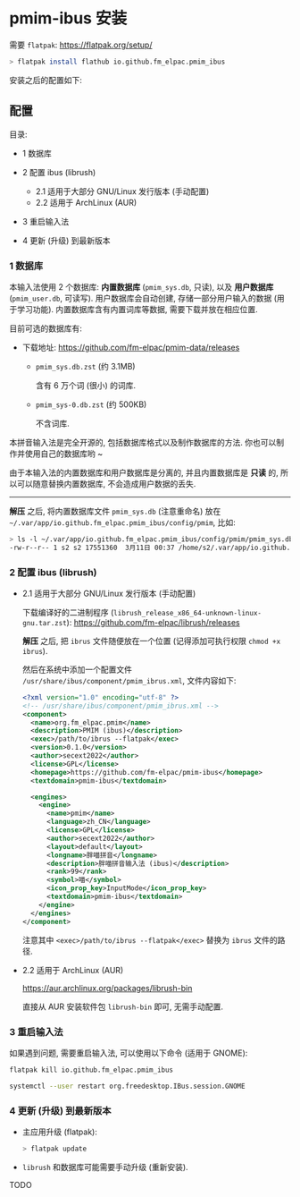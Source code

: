 # pmim-ibus 安装

需要 `flatpak`: <https://flatpak.org/setup/>

```sh
> flatpak install flathub io.github.fm_elpac.pmim_ibus
```

安装之后的配置如下:

## 配置

目录:

- 1 数据库

- 2 配置 ibus (librush)
  - 2.1 适用于大部分 GNU/Linux 发行版本 (手动配置)
  - 2.2 适用于 ArchLinux (AUR)

- 3 重启输入法

- 4 更新 (升级) 到最新版本

### 1 数据库

本输入法使用 2 个数据库: **内置数据库** (`pmim_sys.db`, 只读), 以及
**用户数据库** (`pmim_user.db`, 可读写). 用户数据库会自动创建,
存储一部分用户输入的数据 (用于学习功能). 内置数据库含有内置词库等数据,
需要下载并放在相应位置.

目前可选的数据库有:

- 下载地址: <https://github.com/fm-elpac/pmim-data/releases>

  - `pmim_sys.db.zst` (约 3.1MB)

    含有 6 万个词 (很小) 的词库.

  - `pmim_sys-0.db.zst` (约 500KB)

    不含词库.

本拼音输入法是完全开源的, 包括数据库格式以及制作数据库的方法.
你也可以制作并使用自己的数据库哟 ~

由于本输入法的内置数据库和用户数据库是分离的, 并且内置数据库是 **只读** 的,
所以可以随意替换内置数据库, 不会造成用户数据的丢失.

---

**解压** 之后, 将内置数据库文件 `pmim_sys.db` (注意重命名) 放在
`~/.var/app/io.github.fm_elpac.pmim_ibus/config/pmim`, 比如:

```sh
> ls -l ~/.var/app/io.github.fm_elpac.pmim_ibus/config/pmim/pmim_sys.db
-rw-r--r-- 1 s2 s2 17551360  3月11日 00:37 /home/s2/.var/app/io.github.fm_elpac.pmim_ibus/config/pmim/pmim_sys.db
```

### 2 配置 ibus (librush)

- 2.1 适用于大部分 GNU/Linux 发行版本 (手动配置)

  下载编译好的二进制程序 (`librush_release_x86_64-unknown-linux-gnu.tar.zst`):
  <https://github.com/fm-elpac/librush/releases>

  **解压** 之后, 把 `ibrus` 文件随便放在一个位置 (记得添加可执行权限
  `chmod +x ibrus`).

  然后在系统中添加一个配置文件 `/usr/share/ibus/component/pmim_ibrus.xml`,
  文件内容如下:

  ```xml
  <?xml version="1.0" encoding="utf-8" ?>
  <!-- /usr/share/ibus/component/pmim_ibrus.xml -->
  <component>
    <name>org.fm_elpac.pmim</name>
    <description>PMIM (ibus)</description>
    <exec>/path/to/ibrus --flatpak</exec>
    <version>0.1.0</version>
    <author>secext2022</author>
    <license>GPL</license>
    <homepage>https://github.com/fm-elpac/pmim-ibus</homepage>
    <textdomain>pmim-ibus</textdomain>

    <engines>
      <engine>
        <name>pmim</name>
        <language>zh_CN</language>
        <license>GPL</license>
        <author>secext2022</author>
        <layout>default</layout>
        <longname>胖喵拼音</longname>
        <description>胖喵拼音输入法 (ibus)</description>
        <rank>99</rank>
        <symbol>喵</symbol>
        <icon_prop_key>InputMode</icon_prop_key>
        <textdomain>pmim-ibus</textdomain>
      </engine>
    </engines>
  </component>
  ```

  注意其中 `<exec>/path/to/ibrus --flatpak</exec>` 替换为 `ibrus` 文件的路径.

- 2.2 适用于 ArchLinux (AUR)

  <https://aur.archlinux.org/packages/librush-bin>

  直接从 AUR 安装软件包 `librush-bin` 即可, 无需手动配置.

### 3 重启输入法

如果遇到问题, 需要重启输入法, 可以使用以下命令 (适用于 GNOME):

```sh
flatpak kill io.github.fm_elpac.pmim_ibus

systemctl --user restart org.freedesktop.IBus.session.GNOME
```

### 4 更新 (升级) 到最新版本

- 主应用升级 (flatpak):

  ```sh
  > flatpak update
  ```

- `librush` 和数据库可能需要手动升级 (重新安装).

TODO
